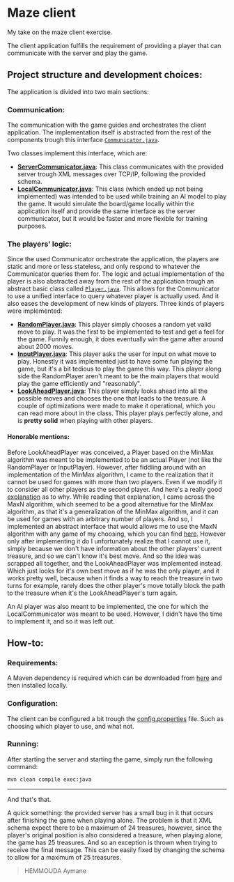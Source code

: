 # Maze client

My take on the maze client exercise.

The client application fulfills the requirement of providing a player that can communicate with the server and play the game.

## Project structure and development choices:
The application is divided into two main sections:
### Communication:
The communication with the game guides and orchestrates the client application. The implementation itself is abstracted from the rest of the components trough this interface [`Communicator.java`](src/main/java/hemmouda/maze/communication/Communicator.java).

Two classes implement this interface, which are:
- [**ServerCommunicator.java**](src/main/java/hemmouda/maze/communication/servercommunicator/ServerCommunicator.java): This class communicates with the provided server trough XML messages over TCP/IP, following the provided schema.
- [**LocalCommunicator.java**](src/main/java/hemmouda/maze/communication/localcommunicator/LocalCommunicator.java): This class (which ended up not being implemented) was intended to be used while training an AI model to play the game. It would simulate the board/game locally within the application itself and provide the same interface as the server communicator, but it would be faster and more flexible for training purposes.
### The players' logic:
Since the used Communicator orchestrate the application, the players are static and more or less stateless, and only respond to whatever the Communicator queries them for.
The logic and actual implementation of the player is also abstracted away from the rest of the application trough an abstract basic class called [`Player.java`](src/main/java/hemmouda/maze/game/logic/player/Player.java). This allows for the Communicator to use a unified interface to query whatever player is actually used. And it also eases the development of new kinds of players. Three kinds of players were implemented:
- [**RandomPlayer.java**](src/main/java/hemmouda/maze/game/logic/player/randomplayer/RandomPlayer.java): This player simply chooses a random yet valid move to play. It was the first to be implemented to test and get a feel for the game. Funnily enough, it does eventually win the game after around about 2000 moves.
- [**InputPlayer.java**](src/main/java/hemmouda/maze/game/logic/player/inputplayer/InputPlayer.java): This player asks the user for input on what move to play. Honestly it was implemented just to have some fun playing the game, but it's a bit tedious to play the game this way. This player along side the RandomPlayer aren't meant to be the main players that would play the game efficiently and "reasonably".
- [**LookAheadPlayer.java**](src/main/java/hemmouda/maze/game/logic/player/lookaheadplayer/LookAheadPlayer.java): This player simply looks ahead into all the possible moves and chooses the one that leads to the treasure. A couple of optimizations were made to make it operational, which you can read more about in the class. This player plays perfectly alone, and is **pretty solid** when playing with other players.
#### Honorable mentions:
Before LookAheadPlayer was conceived, a Player based on the MinMax algorithm was meant to be implemented to be an actual Player (not like the RandomPlayer or InputPlayer). However, after fiddling around with an implementation of the MinMax algorithm, I came to the realization that it cannot be used for games with more than two players. Even if we modify it to consider all other players as the second player. And here's a really good [explanation](https://stackoverflow.com/questions/14826451/extending-minimax-algorithm-for-multiple-opponents) as to why. While reading that explanation, I came across the MaxN algorithm, which seemed to be a good alternative for the MinMax algorithm, as that it's a generalization of the MinMax algorithm, and it can be used for games with an arbitrary number of players. And so, I implemented an abstract interface that would allows me to use the MaxN algorithm with any game of my choosing, which you can find [here](https://github.com/telos-matter/Max-nJ). However only after implementing it do I unfortunately realize that I cannot use it, simply because we don't have information about the other players' current treasure, and so we can't know it's best move. And so the idea was scrapped all together, and the LookAheadPlayer was implemented instead. Which just looks for it's own best move as if he was the only player, and it works pretty well, because when it finds a way to reach the treasure in two turns for example, rarely does the other player's move totally block the path to the treasure when it's the LookAheadPlayer's turn again. 

An AI player was also meant to be implemented, the one for which the LocalCommunicator was meant to be used. However, I didn't have the time to implement it, and so it was left out.

## How-to:
### Requirements:
A Maven dependency is required which can be downloaded from [here](https://github.com/telos-matter/JavaUtil) and then installed locally.
### Configuration:
The client can be configured a bit trough the [config.properties](src/main/resources/config.properties) file. Such as choosing which player to use, and what not.
### Running:
After starting the server and starting the game, simply run the following command:
```bash
mvn clean compile exec:java
```

<hr>

And that's that.

A quick something: the provided server has a small bug in it that occurs after finishing the game when playing alone. The problem is that it XML schema expect there to be a maximum of 24 treasures, however, since the player's original position is also considered a treasure, when playing alone, the game has 25 treasures. And so an exception is thrown when trying to receive the final message. This can be easily fixed by changing the schema to allow for a maximum of 25 treasures.

> HEMMOUDA Aymane